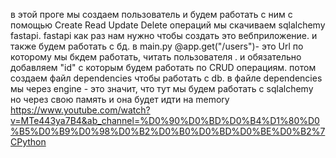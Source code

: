 в этой проге мы создаем пользователь и будем работать с ним  с помощью Create Read Update Delete операций
мы скачиваем sqlalchemy fastapi. fastapi как раз нам нужно чтобы создать это вебприложение.  и также будем  работать с бд. в main.py  @app.get("/users")- это Url по которому мы бкдем работать, читать пользователя . и обязательно добавляем "id" с которым будем работать по CRUD операциям.
потом создаем файл dependencies чтобы работать с db. в файле dependencies мы через engine - это значит, что тут мы будем работать с sqlalchemy но через свою память и она будет идти на memory
https://www.youtube.com/watch?v=MTe443ya7B4&ab_channel=%D0%90%D0%BD%D0%B4%D1%80%D0%B5%D0%B9%D0%98%D0%B2%D0%B0%D0%BD%D0%BE%D0%B2%7CPython